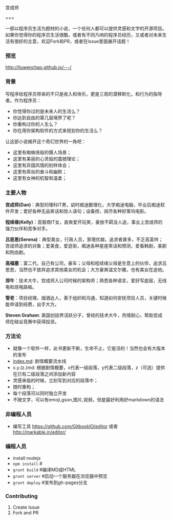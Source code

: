 宫成师

===

一部以程序员生活为题材的小说，一个任何人都可以提供灵感和文字的开源项目。
如果你觉得你的程序员生活很酷，或者有不同凡响的程序员经历，又或者对未来生活有很好的主意，欢迎Fork和PR，或者在Issue里面展开话题！

### 预览

 http://liuwenchao.github.io/---/ 

### 背景

写程序给程序员带来的不只是收入和快乐，更是三观的潜移默化，和行为的指导者。作为程序员：
* 你觉得你过的是未来人的生活么？
* 你达到自由的第几层境界了呢？
* 你重构过你的人生么？
* 你在用你架构软件的方式来规划你的生活么？


让这部小说揭开这个奇幻世界的一角吧：
* 这里有蜘蛛侠般的慑人场景；
* 这里有美丽的心灵般的震撼理论；
* 这里有异国风情的别样体会；
* 这里有屌丝的奋斗和幽默；
* 这里有女神的机智和温柔；

### 主要人物

**宫成师(Dan)**：典型的理科IT男，幼时痴迷数理化，大学痴迷电脑，毕业后痴迷软件开发；爱好各种无品笑话和惊人语句；设备控，阅尽各种好莱坞电影。

**程续缘(Kelly)**：高智商IT女，直爽爱开玩笑，豪放不羁没人追，事业上宫成师的强力伙伴和竞争对手。

**吕思恩(Serena)**：典型美女，行政人员，家境优越，追求者甚多，不乏高富帅；宫成师追求的对象；爱美食，爱逛街，痴迷各种星座笑话和预测，爱看韩剧，美剧和狗血剧。

**高福塞**：富二代，自己有公司，豪车；父母和程续缘父母是生意上的伙伴，追求吕思恩，当然也不放弃追求其他美女的机会；大方豪爽温文尔雅，也有美女在追他。

**郑牛**：技术大牛，宫成师入公司时候的架构师；熟悉各种语言，爱好写底层，无线电和烧电路板。

**管老**：项目经理，烟酒达人，善于组织和沟通，知道如何安抚项目人员，关键时候能申请到经费，出手大方。

**Steven Graham**: 美国创投界活跃分子，曾经的技术大牛，热情耐心，帮助宫成师在硅谷竞赛中获得投资。


### 方法论

* 就像一个软件一样，此书更新不断，生命不止，它是活的！当然也会有大版本的发布
* [index.md](index.md): 剧情概要流水线
* x.y.(z.)md: 根据剧情概要，x代表一级段落，y代表二级段落，z（可选）提供在已有二级段落之间添加新内容
* 灵感来临的时候，立刻写到对应的段落中；
* 随时重构；
* 每个段落可以同时独立开发
* 不限文字，可以有emoji,gson,图片,视频，但是最好利用好markdown的语法


### 非编程人员

* 编写工具 https://github.com/GitbookIO/editor 或者 http://markable.in/editor/

### 编程人员

* install nodejs
* `npm install` #
* `grunt build` #编译MD成HTML
* `grunt server` #启动一个服务器在浏览器中预览
* `grunt deploy` #发布到gh-pages分支


### Contributing

1. Create Issue
2. Fork and PR

